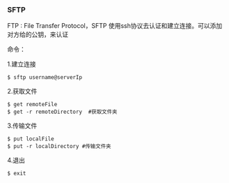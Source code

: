 ### SFTP

FTP : File Transfer Protocol，SFTP 使用ssh协议去认证和建立连接。可以添加对方给的公钥，来认证

命令：

1.建立连接

```shell
$ sftp username@serverIp
```

2.获取文件

```shell
$ get remoteFile
$ get -r remoteDirectory  #获取文件夹
```

3.传输文件

```shell
$ put localFile
$ put -r localDirectory #传输文件夹
```

4.退出

```shell
$ exit
```

